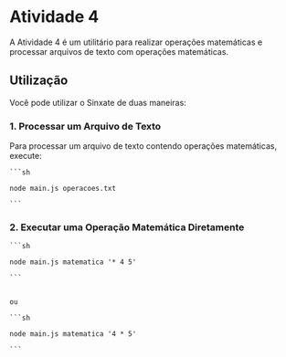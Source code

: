 
# Atividade 4

A Atividade 4 é um utilitário para realizar operações matemáticas e processar arquivos de texto com operações matemáticas.

## Utilização

Você pode utilizar o Sinxate de duas maneiras:

### 1. Processar um Arquivo de Texto

Para processar um arquivo de texto contendo operações matemáticas, execute:

    ```sh

    node main.js operacoes.txt

    ```

### 2. Executar uma Operação Matemática Diretamente

    ```sh

    node main.js matematica '* 4 5'

    ```


    ou 

    ```sh

    node main.js matematica '4 * 5'

    ```
